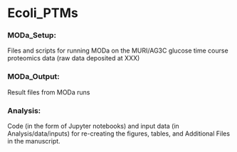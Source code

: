 Ecoli_PTMs
==========

### MODa_Setup: 
Files and scripts for running MODa on the MURI/AG3C glucose time course proteomics data (raw data deposited at XXX)

### MODa_Output: 
Result files from MODa runs 

### Analysis: 
Code (in the form of Jupyter notebooks) and input data (in Analysis/data/inputs) for re-creating the figures, tables, and Additional Files in the manuscript.
